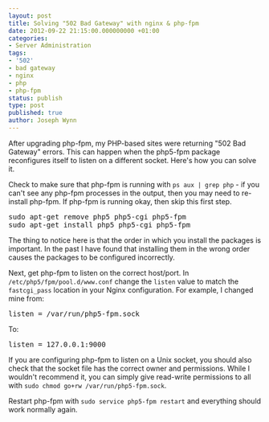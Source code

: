 ```yaml
---
layout: post
title: Solving "502 Bad Gateway" with nginx & php-fpm
date: 2012-09-22 21:15:00.000000000 +01:00
categories:
- Server Administration
tags:
- '502'
- bad gateway
- nginx
- php
- php-fpm
status: publish
type: post
published: true
author: Joseph Wynn
---
```


After upgrading php-fpm, my PHP-based sites were returning "502 Bad Gateway" errors. This can happen when the php5-fpm package reconfigures itself to listen on a different socket. Here's how you can solve it.

Check to make sure that php-fpm is running with `ps aux | grep php` - if you can't see any php-fpm processes in the output, then you may need to re-install php-fpm. If php-fpm is running okay, then skip this first step.

<pre>sudo apt-get remove php5 php5-cgi php5-fpm
sudo apt-get install php5 php5-cgi php5-fpm</pre>

The thing to notice here is that the order in which you install the packages is important. In the past I have found that installing them in the wrong order causes the packages to be configured incorrectly.

Next, get php-fpm to listen on the correct host/port. In `/etc/php5/fpm/pool.d/www.conf` change the `listen` value to match the `fastcgi_pass` location in your Nginx configuration. For example, I changed mine from:

<pre>listen = /var/run/php5-fpm.sock</pre>

To:

<pre>listen = 127.0.0.1:9000</pre>

If you are configuring php-fpm to listen on a Unix socket, you should also check that the socket file has the correct owner and permissions. While I wouldn't recommend it, you can simply give read-write permissions to all with `sudo chmod go+rw /var/run/php5-fpm.sock`.

Restart php-fpm with `sudo service php5-fpm restart` and everything should work normally again.
